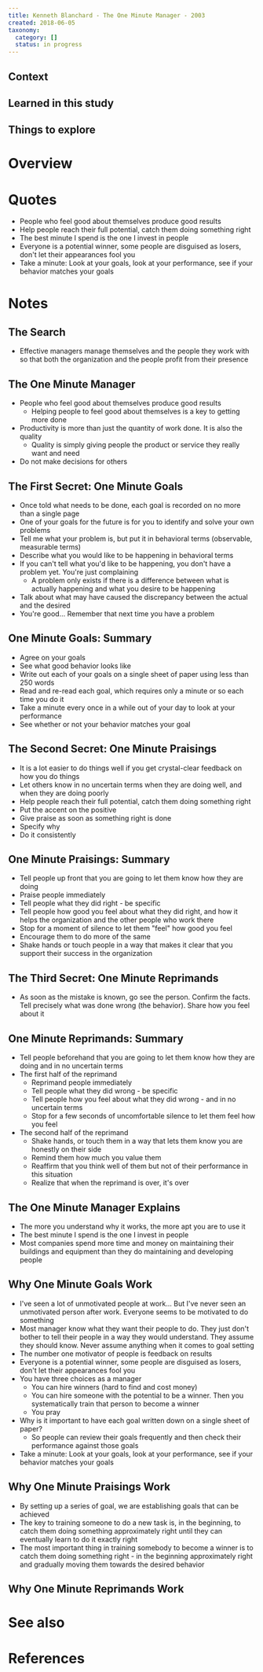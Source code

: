 ```yaml
---
title: Kenneth Blanchard - The One Minute Manager - 2003
created: 2018-06-05
taxonomy:
  category: []
  status: in progress
---
```


## Context

## Learned in this study

## Things to explore

# Overview

# Quotes
* People who feel good about themselves produce good results
* Help people reach their full potential, catch them doing something right
* The best minute I spend is the one I invest in people
* Everyone is a potential winner, some people are disguised as losers, don't let their appearances fool you
* Take a minute: Look at your goals, look at your performance, see if your behavior matches your goals

# Notes
## The Search
* Effective managers manage themselves and the people they work with so that both the organization and the people profit from their presence

## The One Minute Manager
* People who feel good about themselves produce good results
	* Helping people to feel good about themselves is a key to getting more done
* Productivity is more than just the quantity of work done. It is also the quality
	* Quality is simply giving people the product or service they really want and need
* Do not make decisions for others

## The First Secret: One Minute Goals
* Once told what needs to be done, each goal is recorded on no more than a single page
* One of your goals for the future is for you to identify and solve your own problems
* Tell me what your problem is, but put it in behavioral terms (observable, measurable terms)
* Describe what you would like to be happening in behavioral terms
* If you can't tell what you'd like to be happening, you don't have a problem yet. You're just complaining
	* A problem only exists if there is a difference between what is actually happening and what you desire to be happening
* Talk about what may have caused the discrepancy between the actual and the desired
* You're good... Remember that next time you have a problem

## One Minute Goals: Summary
* Agree on your goals
* See what good behavior looks like
* Write out each of your goals on a single sheet of paper using less than 250 words
* Read and re-read each goal, which requires only a minute or so each time you do it
* Take a minute every once in a while out of your day to look at your performance
* See whether or not your behavior matches your goal

## The Second Secret: One Minute Praisings
* It is a lot easier to do things well if you get crystal-clear feedback on how you do things
* Let others know in no uncertain terms when they are doing well, and when they are doing poorly
* Help people reach their full potential, catch them doing something right
* Put the accent on the positive
* Give praise as soon as something right is done
* Specify why
* Do it consistently

## One Minute Praisings: Summary
* Tell people up front that you are going to let them know how they are doing
* Praise people immediately
* Tell people what they did right - be specific
* Tell people how good you feel about what they did right, and how it helps the organization and the other people who work there
* Stop for a moment of silence to let them "feel" how good you feel
* Encourage them to do more of the same
* Shake hands or touch people in a way that makes it clear that you support their success in the organization

## The Third Secret: One Minute Reprimands
* As soon as the mistake is known, go see the person. Confirm the facts. Tell precisely what was done wrong (the behavior). Share how you feel about it

## One Minute Reprimands: Summary
* Tell people beforehand that you are going to let them know how they are doing and in no uncertain terms
* The first half of the reprimand
	* Reprimand people immediately
	* Tell people what they did wrong - be specific
	* Tell people how you feel about what they did wrong - and in no uncertain terms
	* Stop for a few seconds of uncomfortable silence to let them feel how you feel
* The second half of the reprimand
	* Shake hands, or touch them in a way that lets them know you are honestly on their side
	* Remind them how much you value them
	* Reaffirm that you think well of them but not of their performance in this situation
	* Realize that when the reprimand is over, it's over

## The One Minute Manager Explains
* The more you understand why it works, the more apt you are to use it
* The best minute I spend is the one I invest in people
* Most companies spend more time and money on maintaining their buildings and equipment than they do maintaining and developing people

## Why One Minute Goals Work
* I've seen a lot of unmotivated people at work... But I've never seen an unmotivated person after work. Everyone seems to be motivated to do something
* Most manager know what they want their people to do. They just don't bother to tell their people in a way they would understand. They assume they should know. Never assume anything when it comes to goal setting
* The number one motivator of people is feedback on results
* Everyone is a potential winner, some people are disguised as losers, don't let their appearances fool you
* You have three choices as a manager
	* You can hire winners (hard to find and cost money)
	* You can hire someone with the potential to be a winner. Then you systematically train that person to become a winner
	* You pray
* Why is it important to have each goal written down on a single sheet of paper?
	* So people can review their goals frequently and then check their performance against those goals
* Take a minute: Look at your goals, look at your performance, see if your behavior matches your goals

## Why One Minute Praisings Work
* By setting up a series of goal, we are establishing goals that can be achieved
* The key to training someone to do a new task is, in the beginning, to catch them doing something approximately right until they can eventually learn to do it exactly right
* The most important thing in training somebody to become a winner is to catch them doing something right - in the beginning approximately right and gradually moving them towards the desired behavior

## Why One Minute Reprimands Work

# See also

# References
